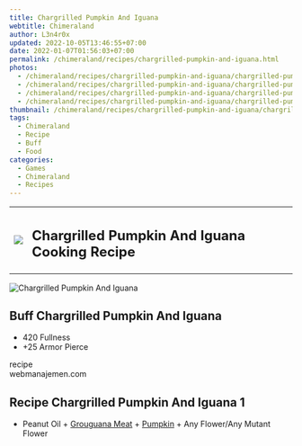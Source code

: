 ```yaml
---
title: Chargrilled Pumpkin And Iguana
webtitle: Chimeraland
author: L3n4r0x
updated: 2022-10-05T13:46:55+07:00
date: 2022-01-07T01:56:03+07:00
permalink: /chimeraland/recipes/chargrilled-pumpkin-and-iguana.html
photos:
  - /chimeraland/recipes/chargrilled-pumpkin-and-iguana/chargrilled-pumpkin-and-iguana.webp
  - /chimeraland/recipes/chargrilled-pumpkin-and-iguana/chargrilled-pumpkin-and-iguana-name.webp
  - /chimeraland/recipes/chargrilled-pumpkin-and-iguana/chargrilled-pumpkin-and-iguana-icon.webp
  - /chimeraland/recipes/chargrilled-pumpkin-and-iguana/chargrilled-pumpkin-and-iguana-material.webp
thumbnail: /chimeraland/recipes/chargrilled-pumpkin-and-iguana/chargrilled-pumpkin-and-iguana.webp
tags:
  - Chimeraland
  - Recipe
  - Buff
  - Food
categories:
  - Games
  - Chimeraland
  - Recipes
---
```


<section id="bootstrap-wrapper"><link rel="stylesheet" href="https://cdn.statically.io/gh/dimaslanjaka/Web-Manajemen/40ac3225/css/bootstrap-4.5-wrapper.css"/><div class="row mb-2"><div class="col-md-12 mb-2"><table class="table" id="post-info"><tbody><tr><td><img class="d-inline-block me-2" src="/chimeraland/recipes/chargrilled-pumpkin-and-iguana/chargrilled-pumpkin-and-iguana-icon.webp" width="auto" height="auto"/></td><td><h1 class="fs-5">Chargrilled Pumpkin And Iguana Cooking Recipe</h1></td></tr></tbody></table></div></div><div class="card mb-2"><div class="row g-0"><div class="col-sm-4 position-relative mb-2"><img src="/chimeraland/recipes/chargrilled-pumpkin-and-iguana/chargrilled-pumpkin-and-iguana-material.webp" class="card-img fit-cover w-100 h-100" alt="Chargrilled Pumpkin And Iguana" data-fancybox="true"/></div><div class="col-sm-8 mb-2"><div class="card-body"><h2 class="card-title fs-5">Buff Chargrilled Pumpkin And Iguana</h2><div class="card-text"><ul><li>420 Fullness</li><li>+25 Armor Pierce</li></ul></div><span class="badge rounded-pill bg-dark">recipe</span></div><div class="card-footer text-end text-muted">webmanajemen.com</div></div></div></div><div class="row mb-2"><div class="col-12 col-lg-6 recipe-item mb-2"><div class="card"><div class="card-body"><h2 class="card-title fs-5">Recipe Chargrilled Pumpkin And Iguana 1</h2><div class="card-text"><ul><li>Peanut Oil<span> + </span><a class="text-decoration-none" href="/chimeraland/materials/grouguana-meat.html">Grouguana Meat</a><span> + </span><a class="text-decoration-none" href="/chimeraland/materials/pumpkin.html">Pumpkin</a><span> + </span>Any Flower/Any Mutant Flower</li></ul></div></div></div></div></div></section>